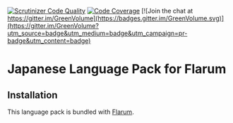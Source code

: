 [![Scrutinizer Code Quality](https://scrutinizer-ci.com/g/Felli/flarum-ext-japanese/badges/quality-score.png?b=master)](https://scrutinizer-ci.com/g/Felli/flarum-ext-japanese/?branch=master) [![Code Coverage](https://scrutinizer-ci.com/g/Felli/flarum-ext-japanese/badges/coverage.png?b=master)](https://scrutinizer-ci.com/g/Felli/flarum-ext-japanese/?branch=master) [![Join the chat at https://gitter.im/GreenVolume](https://badges.gitter.im/GreenVolume.svg)](https://gitter.im/GreenVolume?utm_source=badge&utm_medium=badge&utm_campaign=pr-badge&utm_content=badge)

# Japanese Language Pack for Flarum

## Installation

This language pack is bundled with [Flarum](http://flarum.org/).
